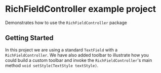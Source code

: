 # RichFieldController example project

Demonstrates how to use the `RichFieldController` package

## Getting Started

In this project we are using a standard `TextField` with a `RichFieldController`. We have also added toolbar to illustrate how you could build a custom toolbar and invoke the `RichFieldController`'s main method `void setStyle(TextStyle textStyle)`.

